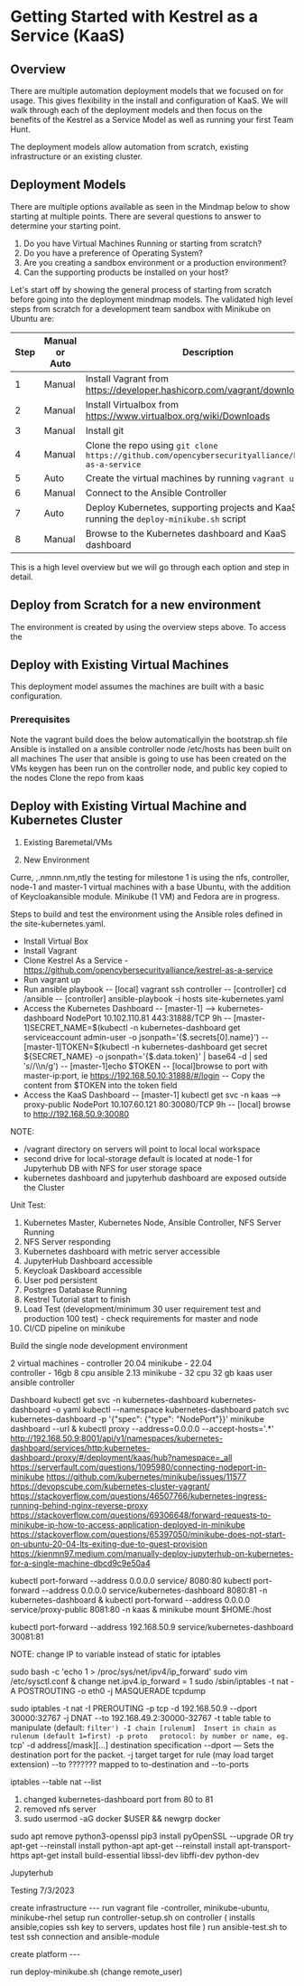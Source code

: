 # Getting Started with Kestrel as a Service (KaaS)

## Overview

There are multiple automation deployment models that we focused on for usage. This gives flexibility in the install and configuration of KaaS.  We will walk through each of the deployment models and then focus on the benefits of the Kestrel as a Service Model as well as running your first Team Hunt.

The deployment models allow automation from scratch, existing infrastructure or an existing cluster.

## Deployment Models

There are multiple options available as seen in the Mindmap below to show starting at multiple points.  There are several questions to answer to determine your starting point.

1. Do you have Virtual Machines Running or starting from scratch?
2. Do you have a preference of Operating System?
3. Are you creating a sandbox environment or a production environment?
4. Can the supporting products be installed on your host?

Let's start off by showing the general process of starting from scratch before going into the deployment mindmap models.  The validated high level steps from scratch for a development team sandbox with Minikube on Ubuntu are:

| Step | Manual or Auto | Description |
| --- | --- | --- |
| 1 | Manual | Install Vagrant from https://developer.hashicorp.com/vagrant/downloads |
| 2 | Manual | Install Virtualbox from https://www.virtualbox.org/wiki/Downloads |
| 3 | Manual | Install git |
| 4 | Manual | Clone the repo using `git clone https://github.com/opencybersecurityalliance/kestrel-as-a-service` |
| 5 | Auto | Create the virtual machines by running `vagrant up` |
| 6 | Manual | Connect to the Ansible Controller |
| 7 | Auto | Deploy Kubernetes, supporting projects and KaaS by running the `deploy-minikube.sh` script |
| 8 | Manual | Browse to the Kubernetes dashboard and KaaS dashboard |

This is a high level overview but we will go through each option and step in detail.

## Deploy from Scratch for a new environment

The environment is created by using the overview steps above.  To access the 

## Deploy with Existing Virtual Machines

This deployment model assumes the machines are built with a basic configuration.

### Prerequisites

Note the vagrant build does the below automaticallyin the bootstrap.sh file
Ansible is installed on a ansible controller node 
/etc/hosts has been built on all machines
The user that ansible is going to use has been created on the VMs
keygen has been run on the controller node, and public key copied to the nodes
Clone the repo from kaas

## Deploy with Existing Virtual Machine and Kubernetes Cluster



1. Existing Baremetal/VMs

2. New Environment


Curre, ,.nmnn.nm,ntly the testing for milestone 1 is using the nfs, controller, node-1 and master-1 virtual machines with a base Ubuntu, with the addition of Keycloakansible module. Minikube (1 VM) and Fedora are in progress.

Steps to build and test the environment using the Ansible roles defined in the site-kubernetes.yaml.

- Install Virtual Box 
- Install Vagrant 
- Clone Kestrel As a Service - https://github.com/opencybersecurityalliance/kestrel-as-a-service 
- Run vagrant up 
- Run ansible playbook 
-- [local] vagrant ssh controller
-- [controller] cd /ansible
-- [controller] ansible-playbook -i hosts site-kubernetes.yaml 
- Access the Kubernetes Dashboard
-- [master-1] --> kubernetes-dashboard        NodePort    10.102.110.81   <none>        443:31888/TCP   9h
-- [master-1]SECRET_NAME=$(kubectl -n kubernetes-dashboard get serviceaccount admin-user -o jsonpath='{$.secrets[0].name}')
-- [master-1]TOKEN=$(kubectl -n kubernetes-dashboard get secret ${SECRET_NAME} -o jsonpath='{$.data.token}' | base64 -d | sed $'s/$/\\\n/g')
-- [master-1]echo $TOKEN
-- [local]browse to port with master-ip:port, ie https://192.168.50.10:31888/#/login
-- Copy the content from $TOKEN into the token field
- Access the KaaS Dashboard
-- [master-1] kubectl get svc -n kaas --> proxy-public   NodePort    10.107.60.121    <none>        80:30080/TCP   9h
-- [local] browse to http://192.168.50.9:30080

NOTE: 
- /vagrant directory on servers will point to local local workspace
- second drive for local-storage default is located at node-1 for Jupyterhub DB with NFS for user storage space
- kubernetes dashboard and jupyterhub dashboard are exposed outside the Cluster

Unit Test:
1. Kubernetes Master, Kubernetes Node, Ansible Controller, NFS Server Running
2. NFS Server responding
3. Kubernetes dashboard with metric server accessible
4. JupyterHub Dashboard accessible
5. Keycloak Daskboard accessible
6. User pod persistent
7. Postgres Database Running
8. Kestrel Tutorial start to finish
9. Load Test (development/minimum 30 user requirement test and production 100 test) - check requirements for master and node
10. CI/CD pipeline on minikube

Build the single node development environment

2 virtual machines - controller 20.04 minikube - 22.04\
controller - 16gb 8 cpu ansible 2.13
minikube - 32 cpu 32 gb
kaas user ansible controller

Dashboard
 kubectl get svc -n kubernetes-dashboard kubernetes-dashboard -o yaml
kubectl --namespace kubernetes-dashboard patch svc kubernetes-dashboard -p '{"spec": {"type": "NodePort"}}'
minikube dashboard --url &
kubectl proxy --address=0.0.0.0 --accept-hosts='.*'
http://192.168.50.9:8001/api/v1/namespaces/kubernetes-dashboard/services/http:kubernetes-dashboard:/proxy/#/deployment/kaas/hub?namespace=_all
https://serverfault.com/questions/1095980/connecting-nodeport-in-minikube
https://github.com/kubernetes/minikube/issues/11577
https://devopscube.com/kubernetes-cluster-vagrant/
https://stackoverflow.com/questions/46507766/kubernetes-ingress-running-behind-nginx-reverse-proxy
https://stackoverflow.com/questions/69306648/forward-requests-to-minikube-ip-how-to-access-application-deployed-in-minikube
https://stackoverflow.com/questions/65397050/minikube-does-not-start-on-ubuntu-20-04-lts-exiting-due-to-guest-provision
https://kienmn97.medium.com/manually-deploy-jupyterhub-on-kubernetes-for-a-single-machine-dbcd9c9e50a4

kubectl port-forward --address 0.0.0.0 service/<service-name> 8080:80
kubectl port-forward --address 0.0.0.0 service/kubernetes-dashboard 8080:81 -n kubernetes-dashboard & kubectl port-forward --address 0.0.0.0 service/proxy-public 8081:80 -n kaas &
minikube mount $HOME:/host

kubectl port-forward --address 192.168.50.9 service/kubernetes-dashboard 30081:81


NOTE: change IP to variable instead of static for iptables


sudo bash -c 'echo 1 > /proc/sys/net/ipv4/ip_forward'
sudo vim /etc/sysctl.conf & change net.ipv4.ip_forward = 1
sudo /sbin/iptables -t nat -A POSTROUTING -o eth0 -j MASQUERADE
tcpdump

sudo iptables -t nat -I PREROUTING -p tcp -d 192.168.50.9 --dport 30000:32767 -j DNAT --to 192.168.49.2:30000-32767
-t table        table to manipulate (default: `filter')
-I chain [rulenum]  Insert in chain as rulenum (default 1=first)
-p proto   protocol: by number or name, eg. `tcp'
-d address[/mask][...]  destination specification
--dport — Sets the destination port for the packet.
-j target  target for rule (may load target extension)
--to ???????  mapped to to-destination and --to-ports

iptables --table nat --list


1. changed kubernetes-dashboard port from 80 to 81
2. removed nfs server
3. sudo usermod -aG docker $USER && newgrp docker

sudo apt remove python3-openssl
pip3 install pyOpenSSL --upgrade
OR try
apt-get --reinstall install python-apt
apt-get --reinstall install apt-transport-https
apt-get install build-essential libssl-dev libffi-dev python-dev


Jupyterhub


Testing 7/3/2023

create infrastructure ---
run vagrant file
-controller, minikube-ubuntu, minikube-rhel setup
run controller-setup.sh on controller ( installs ansible,copies ssh key to servers, updates host file )
run ansible-test.sh to test ssh connection and ansible-module

create platform ---

run deploy-minikube.sh (change remote_user)